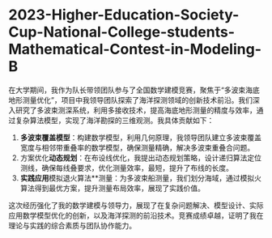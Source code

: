 # 2023-Higher-Education-Society-Cup-National-College-students-Mathematical-Contest-in-Modeling-B
在大学期间，我作为队长带领团队参与了全国数学建模竞赛，聚焦于“多波束海底地形测量优化”，项目中我领导团队探索了海洋探测领域的创新技术前沿。我们深入研究了多波束测深系统，利用多接收技术，提高海底地形测量的精度与效率，通过复杂算法模型，实现了海洋勘探的三维观测。我具体贡献如下：

1. **多波束覆盖模型**：构建数学模型，利用几何原理，我领导团队建立多波束覆盖宽度与相邻带重叠率的数学模型，确保测量精确，解决多波束重叠合问题。
2. 方案优化**动态规划**：在布设线优化，我提出动态规划策略，设计递归算法定位测线，确保每线叠要求，优化测量效率，最短，提升了布线的长度。
3. **实践应用**模拟退火算法**测量：为多波束船测量，我们划分海域，通过模拟火算法得到最优方案，提升测量布局效率，展现了实践价值。

这次经历强化了我的数学建模与领导力，展现了在复杂问题解决、模型设计、实际应用数学模型优化的创新，以及海洋探测的前沿技术。竞赛成绩卓越，证明了我在理论与实践的综合素质与团队协作能力。
